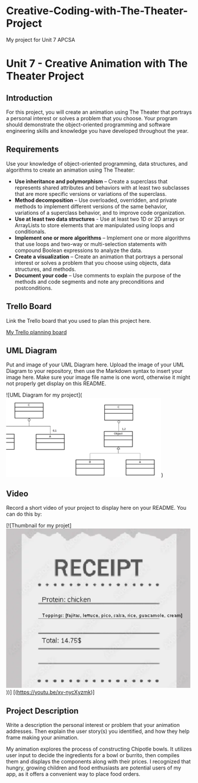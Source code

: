 # Creative-Coding-with-The-Theater-Project
My project for Unit 7 APCSA
# Unit 7 - Creative Animation with The Theater Project

## Introduction

For this project, you will create an animation using The Theater that portrays a personal interest or solves a problem that you choose. Your program should demonstrate the object-oriented programming and software engineering skills and knowledge you have developed throughout the year.

## Requirements

Use your knowledge of object-oriented programming, data structures, and algorithms to create an animation using The Theater:

- **Use inheritance and polymorphism** – Create a superclass that represents shared attributes and behaviors with at least two subclasses that are more specific versions or variations of the superclass.
- **Method decomposition** – Use overloaded, overridden, and private methods to implement different versions of the same behavior, variations of a superclass behavior, and to improve code organization.
- **Use at least two data structures** - Use at least two 1D or 2D arrays or ArrayLists to store elements that are manipulated using loops and conditionals.
- **Implement one or more algorithms** – Implement one or more algorithms that use loops and two-way or multi-selection statements with compound Boolean expressions to analyze the data.
- **Create a visualization** – Create an animation that portrays a personal interest or solves a problem that you choose using objects, data structures, and methods.
- **Document your code** – Use comments to explain the purpose of the methods and code segments and note any preconditions and postconditions.

## Trello Board

Link the Trello board that you used to plan this project here. 

[My Trello planning board](https://trello.com/invite/b/67d341e0be5d0d5be35383d0/ATTI69dcde838742e59e12568448fafea49aDA3CF5BE/unit-7-project-building)

## UML Diagram

Put and image of your UML Diagram here. Upload the image of your UML Diagram to your repository, then use the Markdown syntax to insert your image here. Make sure your image file name is one word, otherwise it might not properly get display on this README.

![UML Diagram for my project](![alt text](image.png))

## Video

Record a short video of your project to display here on your README. You can do this by:



[![Thumbnail for my projet]![alt text](image-1.png)))]
[(https://youtu.be/xv-nycXyzmk)]

## Project Description

Write a description the personal interest or problem that your animation addresses. Then explain the user story(s) you identified, and how they help frame making your animation.

My animation explores the process of constructing Chipotle bowls. It utilizes user input to decide the ingredients for a bowl or burrito, then compiles them and displays the components along with their prices. I recognized that hungry, growing children and food enthusiasts are potential users of my app, as it offers a convenient way to place food orders.